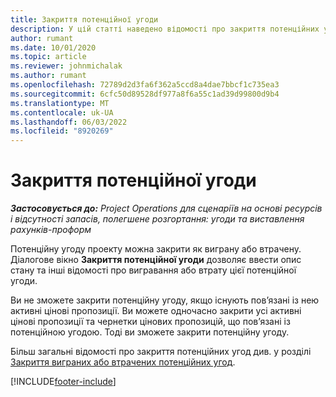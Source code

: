 ```yaml
---
title: Закриття потенційної угоди
description: У цій статті наведено відомості про закриття потенційних угод за проектом.
author: rumant
ms.date: 10/01/2020
ms.topic: article
ms.reviewer: johnmichalak
ms.author: rumant
ms.openlocfilehash: 72789d2d3fa6f362a5ccd8a4dae7bbcf1c735ea3
ms.sourcegitcommit: 6cfc50d89528df977a8f6a55c1ad39d99800d9b4
ms.translationtype: MT
ms.contentlocale: uk-UA
ms.lasthandoff: 06/03/2022
ms.locfileid: "8920269"
---
```

# <a name="close-an-opportunity"></a>Закриття потенційної угоди

_**Застосовується до:** Project Operations для сценаріїв на основі ресурсів і відсутності запасів, полегшене розгортання: угоди та виставлення рахунків-проформ_

Потенційну угоду проекту можна закрити як виграну або втрачену. Діалогове вікно **Закриття потенційної угоди** дозволяє ввести опис стану та інші відомості про вигравання або втрату цієї потенційної угоди.

Ви не зможете закрити потенційну угоду, якщо існують пов’язані із нею активні цінові пропозиції. Ви можете одночасно закрити усі активні цінові пропозиції та чернетки цінових пропозицій, що пов’язані із потенційною угодою. Тоді ви зможете закрити потенційну угоду.

Більш загальні відомості про закриття потенційних угод див. у розділі [Закриття виграних або втрачених потенційних угод](/dynamics365/sales-enterprise/close-opportunity-won-lost-sales).


[!INCLUDE[footer-include](../includes/footer-banner.md)]